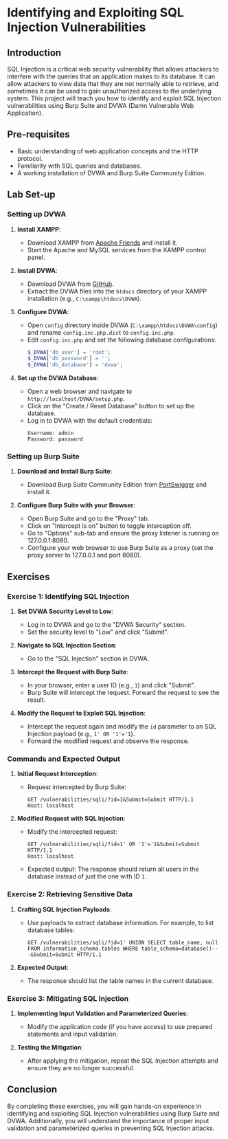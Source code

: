 # Identifying and Exploiting SQL Injection Vulnerabilities

## Introduction
SQL Injection is a critical web security vulnerability that allows attackers to interfere with the queries that an application makes to its database. It can allow attackers to view data that they are not normally able to retrieve, and sometimes it can be used to gain unauthorized access to the underlying system. This project will teach you how to identify and exploit SQL Injection vulnerabilities using Burp Suite and DVWA (Damn Vulnerable Web Application).

## Pre-requisites
- Basic understanding of web application concepts and the HTTP protocol.
- Familiarity with SQL queries and databases.
- A working installation of DVWA and Burp Suite Community Edition.

## Lab Set-up

### Setting up DVWA
1. **Install XAMPP**:
   - Download XAMPP from [Apache Friends](https://www.apachefriends.org/index.html) and install it.
   - Start the Apache and MySQL services from the XAMPP control panel.

2. **Install DVWA**:
   - Download DVWA from [GitHub](https://github.com/digininja/DVWA).
   - Extract the DVWA files into the `htdocs` directory of your XAMPP installation (e.g., `C:\xampp\htdocs\DVWA`).

3. **Configure DVWA**:
   - Open `config` directory inside DVWA (`C:\xampp\htdocs\DVWA\config`) and rename `config.inc.php.dist` to `config.inc.php`.
   - Edit `config.inc.php` and set the following database configurations:
     ```php
     $_DVWA['db_user'] = 'root';
     $_DVWA['db_password'] = '';
     $_DVWA['db_database'] = 'dvwa';
     ```

4. **Set up the DVWA Database**:
   - Open a web browser and navigate to `http://localhost/DVWA/setup.php`.
   - Click on the "Create / Reset Database" button to set up the database.
   - Log in to DVWA with the default credentials:
     ```
     Username: admin
     Password: password
     ```

### Setting up Burp Suite
1. **Download and Install Burp Suite**:
   - Download Burp Suite Community Edition from [PortSwigger](https://portswigger.net/burp/communitydownload) and install it.

2. **Configure Burp Suite with your Browser**:
   - Open Burp Suite and go to the "Proxy" tab.
   - Click on "Intercept is on" button to toggle interception off.
   - Go to "Options" sub-tab and ensure the proxy listener is running on 127.0.0.1:8080.
   - Configure your web browser to use Burp Suite as a proxy (set the proxy server to 127.0.0.1 and port 8080).

## Exercises

### Exercise 1: Identifying SQL Injection

1. **Set DVWA Security Level to Low**:
   - Log in to DVWA and go to the "DVWA Security" section.
   - Set the security level to "Low" and click "Submit".

2. **Navigate to SQL Injection Section**:
   - Go to the "SQL Injection" section in DVWA.

3. **Intercept the Request with Burp Suite**:
   - In your browser, enter a user ID (e.g., `1`) and click "Submit".
   - Burp Suite will intercept the request. Forward the request to see the result.

4. **Modify the Request to Exploit SQL Injection**:
   - Intercept the request again and modify the `id` parameter to an SQL Injection payload (e.g., `1' OR '1'='1`).
   - Forward the modified request and observe the response.

### Commands and Expected Output

1. **Initial Request Interception**:
   - Request intercepted by Burp Suite:
     ```
     GET /vulnerabilities/sqli/?id=1&Submit=Submit HTTP/1.1
     Host: localhost
     ```

2. **Modified Request with SQL Injection**:
   - Modify the intercepted request:
     ```
     GET /vulnerabilities/sqli/?id=1' OR '1'='1&Submit=Submit HTTP/1.1
     Host: localhost
     ```
   - Expected output: The response should return all users in the database instead of just the one with ID `1`.

### Exercise 2: Retrieving Sensitive Data

1. **Crafting SQL Injection Payloads**:
   - Use payloads to extract database information. For example, to list database tables:
     ```
     GET /vulnerabilities/sqli/?id=1' UNION SELECT table_name, null FROM information_schema.tables WHERE table_schema=database()-- -&Submit=Submit HTTP/1.1
     ```

2. **Expected Output**:
   - The response should list the table names in the current database.

### Exercise 3: Mitigating SQL Injection

1. **Implementing Input Validation and Parameterized Queries**:
   - Modify the application code (if you have access) to use prepared statements and input validation.

2. **Testing the Mitigation**:
   - After applying the mitigation, repeat the SQL Injection attempts and ensure they are no longer successful.

## Conclusion
By completing these exercises, you will gain hands-on experience in identifying and exploiting SQL Injection vulnerabilities using Burp Suite and DVWA. Additionally, you will understand the importance of proper input validation and parameterized queries in preventing SQL Injection attacks.
